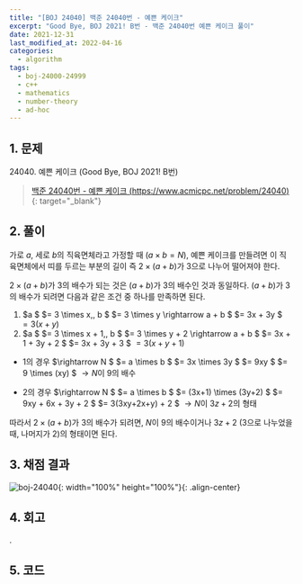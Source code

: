 ```yaml
---
title: "[BOJ 24040] 백준 24040번 - 예쁜 케이크"
excerpt: "Good Bye, BOJ 2021! B번 - 백준 24040번 예쁜 케이크 풀이"
date: 2021-12-31
last_modified_at: 2022-04-16
categories:
  - algorithm
tags:
  - boj-24000-24999
  - c++
  - mathematics
  - number-theory
  - ad-hoc
---
```


## 1. 문제
$24040$. 예쁜 케이크 (Good Bye, BOJ 2021! B번)

> [백준 24040번 - 예쁜 케이크 (https://www.acmicpc.net/problem/24040)](https://www.acmicpc.net/problem/24040){: target="_blank"}

## 2. 풀이

가로 $a$, 세로 $b$의 직육면체라고 가정할 때 $(a \times b = N)$, 예쁜 케이크를 만들려면 이 직육면체에서 띠를 두르는 부분의 길이 즉 $2 \times (a + b)$가 $3$으로 나누어 떨어져야 한다.

$2 \times (a + b)$가 $3$의 배수가 되는 것은 $(a + b)$가 $3$의 배수인 것과 동일하다. $(a + b)$가 $3$의 배수가 되려면 다음과 같은 조건 중 하나를 만족하면 된다.

1.	$a $ $= 3 \times x,\, b $ $= 3 \times y \rightarrow a + b $ $= 3x + 3y $ $= 3(x+y)$
1.	$a $ $= 3 \times x + 1,\, b $ $= 3 \times y + 2 \rightarrow a + b $ $= 3x + 1 + 3y + 2 $ $= 3x + 3y + 3 $ $= 3(x+y+1)$

* $1$의 경우 $\rightarrow N $ $= a \times b $ $= 3x \times 3y $ $= 9xy $ $= 9 \times (xy) $ $\rightarrow N$이 $9$의 배수

* $2$의 경우 $\rightarrow N $ $= a \times b $ $= (3x+1) \times (3y+2) $ $= 9xy + 6x + 3y + 2 $ $= 3(3xy+2x+y) + 2 $ $\rightarrow N$이 $3z+2$의 형태

따라서 $2 \times (a + b)$가 $3$의 배수가 되려면, $N$이 $9$의 배수이거나 $3z+2$ ($3$으로 나누었을 때, 나머지가 $2$)의 형태이면 된다.

## 3. 채점 결과

![boj-24040](https://user-images.githubusercontent.com/30232837/160975395-3f9d7fb5-e6db-41f2-9e25-09f53577b915.png "boj-24040"){: width="100%" height="100%"}{: .align-center}

## 4. 회고

.

## 5. 코드

<script src="https://gist.github.com/BurningFalls/d93beb6f52aef067e0e45439391a0739.js"></script>